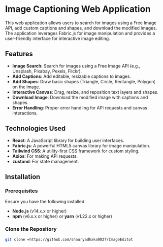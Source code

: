 # Image Captioning Web Application

This web application allows users to search for images using a Free Image API, add custom captions and shapes, and download the modified images. The application leverages Fabric.js for image manipulation and provides a user-friendly interface for interactive image editing.

## Features

- **Image Search**: Search for images using a Free Image API (e.g., Unsplash, Pixabay, Pexels, Flickr).
- **Add Captions**: Add editable, resizable captions to images.
- **Add Shapes**: Draw basic shapes (Triangle, Circle, Rectangle, Polygon) on the image.
- **Interactive Canvas**: Drag, resize, and reposition text layers and shapes.
- **Download Image**: Download the modified image with captions and shapes.
- **Error Handling**: Proper error handling for API requests and canvas interactions.

## Technologies Used

- **React**: A JavaScript library for building user interfaces.
- **Fabric.js**: A powerful HTML5 canvas library for image manipulation.
- **Tailwind CSS**: A utility-first CSS framework for custom styling.
- **Axios**: For making API requests.
- **zustand**: For state management.

## Installation

### Prerequisites

Ensure you have the following installed:

- **Node.js** (v14.x.x or higher)
- **npm** (v6.x.x or higher) or **yarn** (v1.22.x or higher)

### Clone the Repository

```bash
git clone =https://github.com/shauryadhaka0027/ImageEditot

